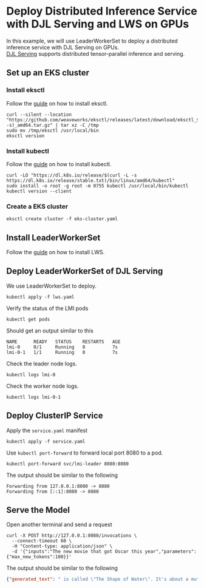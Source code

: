 # Deploy Distributed Inference Service with DJL Serving and LWS on GPUs

In this example, we will use LeaderWorkerSet to deploy a distributed inference service with DJL Serving on GPUs.    
[DJL Serving](https://github.com/deepjavalibrary/djl-serving) supports distributed tensor-parallel inference and serving.

## Set up an EKS cluster

### Install eksctl

Follow the [guide](https://docs.aws.amazon.com/emr/latest/EMR-on-EKS-DevelopmentGuide/setting-up-eksctl.html) on how to install eksctl.

```shell
curl --silent --location "https://github.com/weaveworks/eksctl/releases/latest/download/eksctl_$(uname -s)_amd64.tar.gz" | tar xz -C /tmp
sudo mv /tmp/eksctl /usr/local/bin
eksctl version
```

### Install kubectl

Follow the [guide](https://kubernetes.io/docs/tasks/tools/install-kubectl-linux/) on how to install kubectl.

```shell
curl -LO "https://dl.k8s.io/release/$(curl -L -s https://dl.k8s.io/release/stable.txt)/bin/linux/amd64/kubectl"
sudo install -o root -g root -m 0755 kubectl /usr/local/bin/kubectl
kubectl version --client
```

### Create a EKS cluster

```shell
eksctl create cluster -f eks-cluster.yaml
```

## Install LeaderWorkerSet

Follow the [guide](https://github.com/kubernetes-sigs/lws/blob/main/docs/setup/install.md) on how to install LWS.

## Deploy LeaderWorkerSet of DJL Serving

We use LeaderWorkerSet to deploy.

```shell
kubectl apply -f lws.yaml
```

Verify the status of the LMI pods

```shell
kubectl get pods
```

Should get an output similar to this

```shell
NAME      READY   STATUS    RESTARTS   AGE
lmi-0     0/1     Running   0          7s
lmi-0-1   1/1     Running   0          7s
```

Check the leader node logs.

```shell
kubectl logs lmi-0
```

Check the worker node logs.

```shell
kubectl logs lmi-0-1
```

## Deploy ClusterIP Service

Apply the `service.yaml` manifest

```shell
kubectl apply -f service.yaml
```

Use `kubectl port-forward` to forward local port 8080 to a pod.

```shell
kubectl port-forward svc/lmi-leader 8080:8080
```

The output should be similar to the following

```shell
Forwarding from 127.0.0.1:8080 -> 8080
Forwarding from [::1]:8080 -> 8080
```

## Serve the Model

Open another terminal and send a request

```shell
curl -X POST http://127.0.0.1:8080/invocations \
  --connect-timeout 60 \
  -H "Content-type: application/json" \
  -d '{"inputs":"The new movie that got Oscar this year","parameters":{"max_new_tokens":100}}'
```

The output should be similar to the following

```json
{"generated_text": " is called \"The Shape of Water\". It's about a mute woman who falls in love with a mute man. It's a beautiful movie.\nI saw it. It was beautiful."}
```
